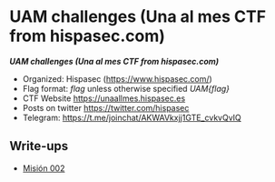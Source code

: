 # UAM challenges (Una al mes CTF from hispasec.com)

***UAM challenges (Una al mes CTF from hispasec.com)***
* Organized: Hispasec (https://www.hispasec.com/)
* Flag format: *flag* unless otherwise specified *UAM{flag}*
* CTF Website https://unaallmes.hispasec.es
* Posts on twitter https://twitter.com/hispasec
* Telegram: https://t.me/joinchat/AKWAVkxjj1GTE_cvkvQvIQ

## Write-ups

* [Misión 002](https://github.com/1r0dm480/CTF-Wr1T3uPs/tree/master/UAM/UAM-Mision02)
